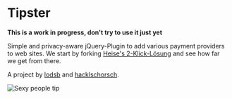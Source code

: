 Tipster
=======

**This is a work in progress, don't try to use it just yet**

Simple and privacy-aware jQuery-Plugin to add various payment providers to web sites.
We start by forking [Heise's 2-Klick-Lösung](http://www.heise.de/extras/socialshareprivacy/) and see how far we get from there.

A project by [lodsb](https://github.com/lodsb) and [hacklschorsch](https://github.com/hacklschorsch).

![Sexy people tip](http://farm3.staticflickr.com/2310/2248285806_2b50de82c7_z.jpg "Sexy people tip (image by mwichary@flickr)")

